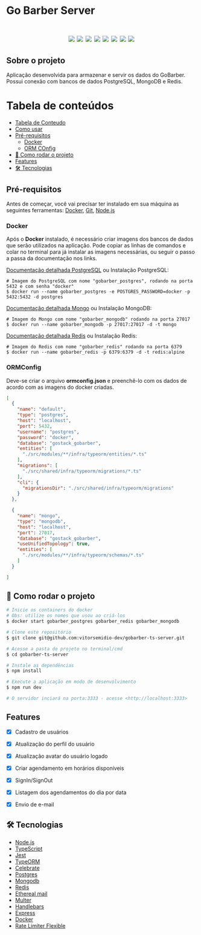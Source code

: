 # Go Barber Server

<h1 align="center">
  <img src="https://img.shields.io/static/v1?label=&message=github&color=5e5e5e&style=for-the-badge&logo=github"/>
  <img src="https://img.shields.io/static/v1?label=&message=jest&color=5e5e5e&style=for-the-badge&logo=jest"/>
  <img src="https://img.shields.io/static/v1?label=&message=mongodb&color=5e5e5e&style=for-the-badge&logo=mongodb"/>
  <img src="https://img.shields.io/static/v1?label=&message=node.js&color=5e5e5e&style=for-the-badge&logo=node.js"/>
  <img src="https://img.shields.io/static/v1?label=&message=postgresql&color=5e5e5e&style=for-the-badge&logo=postgresql"/>
  <img src="https://img.shields.io/static/v1?label=&message=redis&color=5e5e5e&style=for-the-badge&logo=redis"/>
  <img src="https://img.shields.io/static/v1?label=&message=typescript&color=5e5e5e&style=for-the-badge&logo=typescript"/>
  <img src="https://img.shields.io/static/v1?label=&message=visual-studio-code&color=5e5e5e&style=for-the-badge&logo=visual-studio-code"/>
</h1>

## Sobre o projeto

Aplicação desenvolvida para armazenar e servir os dados do GoBarber. Possui conexão com bancos de dados PostgreSQL, MongoDB e Redis.

Tabela de conteúdos
=================
<!--ts-->
* [Tabela de Conteudo](#tabela-de-conteudo)
* [Como usar](#como-usar)
* [Pré-requisitos](#pré-requisitos)
  * [Docker](#docker)
  * [ORM COnfig](#ORMConfig)
* [🎲 Como rodar o projeto](#🎲-como-rodar-o-projeto)
* [Features](#features)
* [🛠 Tecnologias](#🛠-tecnologias)
<!--te-->

## Pré-requisitos

Antes de começar, você vai precisar ter instalado em sua máquina as seguintes ferramentas:
[Docker](https://docs.docker.com/engine/install/ubuntu/), [Git](https://git-scm.com), [Node.js](https://nodejs.org/en/)


### Docker

Após o **Docker** instalado, é necessário criar imagens dos bancos de dados que serão utilizados na aplicação. Pode copiar as linhas de comandos e colar no terminal para já instalar as imagens necessárias, ou seguir o passo a passa da documentação nos links.

[Documentação detalhada PostgreSQL](https://hub.docker.com/_/postgres) ou Instalação PostgreSQL:

```
# Imagem do PostgreSQL com nome "gobarber_postgres", rodando na porta 5432 e com senha "docker"
$ docker run --name gobarber_postgres -e POSTGRES_PASSWORD=docker -p 5432:5432 -d postgres
```
[Documentação detalhada Mongo](https://hub.docker.com/_/mongo) ou Instalação MongoDB:

```
# Imagem do Mongo com nome "gobarber_mongodb" rodando na porta 27017
$ docker run --name gobarber_mongodb -p 27017:27017 -d -t mongo
```

[Documentação detalhada Redis](https://hub.docker.com/_/redis) ou Instalação Redis:

```
# Imagem do Redis com nome "gobarber_redis" rodando na porta 6379
$ docker run --name gobarber_redis -p 6379:6379 -d -t redis:alpine
```

### ORMConfig

Deve-se criar o arquivo **ormconfig.json** e preenchê-lo com os dados de acordo com as imagens do docker criadas.

```json
[
  {
    "name": "default",
    "type": "postgres",
    "host": "localhost",
    "port": 5432,
    "username": "postgres",
    "password": "docker",
    "database": "gostack_gobarber",
    "entities": [
      "./src/modules/**/infra/typeorm/entities/*.ts"
    ],
    "migrations": [
      "./src/shared/infra/typeorm/migrations/*.ts"
    ],
    "cli": {
      "migrationsDir": "./src/shared/infra/typeorm/migrations"
    }
  },

  {
    "name": "mongo",
    "type": "mongodb",
    "host": "localhost",
    "port": 27017,
    "database": "gostack_gobarber",
    "useUnifiedTopology": true,
    "entities": [
      "./src/modules/**/infra/typeorm/schemas/*.ts"
    ]
  }

]
```

## 🎲 Como rodar o projeto

```bash
# Inicie os containers do docker
# Obs: utilize os nomes que usou ao criá-los
$ docker start gobarber_postgres gobarber_redis gobarber_mongodb

# Clone este repositório
$ git clone git@github.com:vitorsemidio-dev/gobarber-ts-server.git

# Acesse a pasta do projeto no terminal/cmd
$ cd gobarber-ts-server

# Instale as dependências
$ npm install

# Execute a aplicação em modo de desenvolvimento
$ npm run dev

# O servidor inciará na porta:3333 - acesse <http://localhost:3333>
```

## Features

- [x] Cadastro de usuários
- [x] Atualização do perfil do usuário
- [x] Atualização avatar do usuário logado
- [x] Criar agendamento em horários disponíveis
- [x] SignIn/SignOut
- [x] Listagem dos agendamentos do dia por data
- [x] Envio de e-mail


## 🛠 Tecnologias

- [Node.js](https://nodejs.org/en/)
- [TypeScript](https://www.typescriptlang.org/)
- [Jest](https://jestjs.io/)
- [TypeORM](https://typeorm.io/#/)
- [Celebrate](https://github.com/arb/celebrate)
- [Postgres](https://www.postgresql.org/)
- [Mongodb](https://www.mongodb.com/)
- [Redis](https://redis.io/)
- [Ethereal mail](https://ethereal.email/)
- [Multer](https://github.com/expressjs/multer)
- [Handlebars](https://handlebarsjs.com/)
- [Express](https://expressjs.com/)
- [Docker](https://www.docker.com/)
- [Rate Limiter Flexible](https://github.com/animir/node-rate-limiter-flexible)


